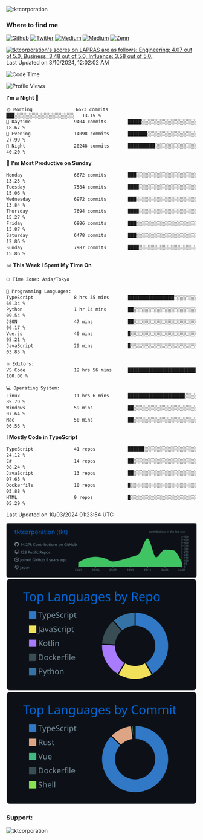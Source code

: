 <p align="left"> <img src="https://komarev.com/ghpvc/?username=tktcorporation&label=Profile%20views&color=0e75b6&style=flat" alt="tktcorporation" /> </p>

<h3>Where to find me</h3>
<p>
<a href="https://github.com/tktcorporation" target="_blank"><img alt="Github" src="https://img.shields.io/badge/GitHub-%2312100E.svg?&style=for-the-badge&logo=Github&logoColor=white" /></a>
<a href="https://twitter.com/tktcorporation" target="_blank"><img alt="Twitter" src="https://img.shields.io/badge/twitter-%231DA1F2.svg?&style=for-the-badge&logo=twitter&logoColor=white" /></a>
<a href="https://www.linkedin.com/in/tktcorporation" target="_blank"><img alt="Medium" src="https://img.shields.io/badge/linkdin-0a66c2.svg?&style=for-the-badge&logo=linkedin&logoColor=white" /></a>
<a href="https://qiita.com/tktcorporation" target="_blank"><img alt="Medium" src="https://img.shields.io/badge/qiita-55C500.svg?&style=for-the-badge&logo=qiita&logoColor=white" /></a>
<a href="https://zenn.dev/tktcorporation" target="_blank"><img alt="Zenn" src="https://img.shields.io/badge/Zenn-3EA8FF.svg?&style=for-the-badge&logo=Zenn&logoColor=white" /></a>
</p>

<!--START_SECTION:lapras-card-->
<p ><a href="https://lapras.com/public/tktcorporation" target="_blank" rel="noopener noreferrer"><img alt="tktcorporation's scores on LAPRAS are as follows: Engineering: 4.07 out of 5.0, Business: 3.48 out of 5.0, Influence: 3.58 out of 5.0." src="https://lapras-card-generator.vercel.app/api/svg?e=4.07&b=3.48&i=3.58&b1=%23232323&b2=%236d6d6d&i1=%23212121&i2=%23818181&l=en" width="300" ></a>  
Last Updated on 3/10/2024, 12:02:02 AM</p>
<!--END_SECTION:lapras-card-->
  
<!--START_SECTION:waka-->
![Code Time](http://img.shields.io/badge/Code%20Time-1%2C425%20hrs%2055%20mins-blue)

![Profile Views](http://img.shields.io/badge/Profile%20Views-0-blue)

**I'm a Night 🦉** 

```text
🌞 Morning                6623 commits        ███░░░░░░░░░░░░░░░░░░░░░░   13.15 % 
🌆 Daytime                9404 commits        █████░░░░░░░░░░░░░░░░░░░░   18.67 % 
🌃 Evening                14098 commits       ███████░░░░░░░░░░░░░░░░░░   27.99 % 
🌙 Night                  20248 commits       ██████████░░░░░░░░░░░░░░░   40.20 % 
```
📅 **I'm Most Productive on Sunday** 

```text
Monday                   6672 commits        ███░░░░░░░░░░░░░░░░░░░░░░   13.25 % 
Tuesday                  7584 commits        ████░░░░░░░░░░░░░░░░░░░░░   15.06 % 
Wednesday                6972 commits        ███░░░░░░░░░░░░░░░░░░░░░░   13.84 % 
Thursday                 7694 commits        ████░░░░░░░░░░░░░░░░░░░░░   15.27 % 
Friday                   6986 commits        ███░░░░░░░░░░░░░░░░░░░░░░   13.87 % 
Saturday                 6478 commits        ███░░░░░░░░░░░░░░░░░░░░░░   12.86 % 
Sunday                   7987 commits        ████░░░░░░░░░░░░░░░░░░░░░   15.86 % 
```


📊 **This Week I Spent My Time On** 

```text
🕑︎ Time Zone: Asia/Tokyo

💬 Programming Languages: 
TypeScript               8 hrs 35 mins       █████████████████░░░░░░░░   66.34 % 
Python                   1 hr 14 mins        ██░░░░░░░░░░░░░░░░░░░░░░░   09.54 % 
JSON                     47 mins             ██░░░░░░░░░░░░░░░░░░░░░░░   06.17 % 
Vue.js                   40 mins             █░░░░░░░░░░░░░░░░░░░░░░░░   05.21 % 
JavaScript               29 mins             █░░░░░░░░░░░░░░░░░░░░░░░░   03.83 % 

🔥 Editors: 
VS Code                  12 hrs 56 mins      █████████████████████████   100.00 % 

💻 Operating System: 
Linux                    11 hrs 6 mins       █████████████████████░░░░   85.79 % 
Windows                  59 mins             ██░░░░░░░░░░░░░░░░░░░░░░░   07.64 % 
Mac                      50 mins             ██░░░░░░░░░░░░░░░░░░░░░░░   06.56 % 
```

**I Mostly Code in TypeScript** 

```text
TypeScript               41 repos            ██████░░░░░░░░░░░░░░░░░░░   24.12 % 
C#                       14 repos            ██░░░░░░░░░░░░░░░░░░░░░░░   08.24 % 
JavaScript               13 repos            ██░░░░░░░░░░░░░░░░░░░░░░░   07.65 % 
Dockerfile               10 repos            █░░░░░░░░░░░░░░░░░░░░░░░░   05.88 % 
HTML                     9 repos             █░░░░░░░░░░░░░░░░░░░░░░░░   05.29 % 
```




 Last Updated on 10/03/2024 01:23:54 UTC
<!--END_SECTION:waka-->

[![](https://raw.githubusercontent.com/tktcorporation/tktcorporation/master/profile-summary-card-output/github_dark/0-profile-details.svg)](https://github.com/vn7n24fzkq/github-profile-summary-cards)
[![](https://raw.githubusercontent.com/tktcorporation/tktcorporation/master/profile-summary-card-output/github_dark/1-repos-per-language.svg)](https://github.com/vn7n24fzkq/github-profile-summary-cards) [![](https://raw.githubusercontent.com/tktcorporation/tktcorporation/master/profile-summary-card-output/github_dark/2-most-commit-language.svg)](https://github.com/vn7n24fzkq/github-profile-summary-cards)

<h3 align="left">Support:</h3>
<p><a href="https://www.buymeacoffee.com/tktcorporation"> <img align="left" src="https://cdn.buymeacoffee.com/buttons/v2/default-yellow.png" height="50" width="210" alt="tktcorporation" /></a></p><br><br>
